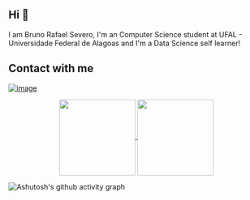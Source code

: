 
## Hi 👋
I am Bruno Rafael Severo, I'm an Computer Science student at UFAL - Universidade Federal de Alagoas and I'm a Data Science self learner!

## Contact with me
[![image](https://img.shields.io/badge/Gmail-D14836?style=for-the-badge&logo=gmail&logoColor=white&link=mailto:brsss@ic.ufal.br?subject=Olá,%20Bruno!%20)](mailto:brsss@ic.ufal.br?subject=Olá,%20Bruno!%20 "E-mail")
<p align=center>
    <a href="https://github.com/anuraghazra/github-readme-stats" title="Go to Source">
        <img height=150 align="center" src="https://github-readme-stats.vercel.app/api?username=brsevero&count_private=true&show_icons=true&theme=react">
    </a>
    <a href="https://github.com/anuraghazra/github-readme-stats">
    <img height=150 align="center" src="https://github-readme-stats.vercel.app/api/top-langs/?username=brsevero&bg_color=20232a&title_color=61dafb&icon_color=a960ff&text_color=ffffff" />
  </a>
</p>



![Ashutosh's github activity graph](https://activity-graph.herokuapp.com/graph?username=brsevero&theme=react-dark)

